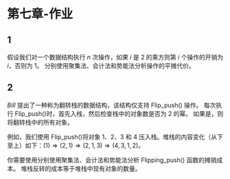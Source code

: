 # 第七章-作业

## 1

假设我们对一个数据结构执行 $n$ 次操作，如果 $i$ 是 $2$ 的乘方则第 $i$ 个操作的开销为 $i$，否则为 $1$。 分别使用聚集法、会计法和势能法分析操作的平摊代价。

## 2

*Bill* 提出了一种称为翻转栈的数据结构，该结构仅支持 Flip_push() 操作。 每次执行 Flip_push()时，首先入栈，然后检查栈中的对象数是否为 $2$ 的幂。 如果是，则将翻转栈中的所有对象。 

例如，我们使用 Flip_push()将对象 $1$、$2$、$3$ 和 $4$ 压入栈。堆栈的内容变化（从下至上）如下：$(1)⇒(2,1)⇒(2,1,3)⇒(4,3,1,2)$。

你需要使用分别使用聚集法、会计法和势能法分析 Flipping_push() 函数的摊销成本。 堆栈反转的成本等于堆栈中现有对象的数量。

